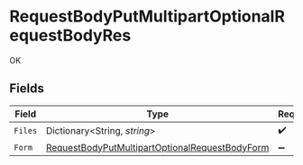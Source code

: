 # RequestBodyPutMultipartOptionalRequestBodyRes

OK


## Fields

| Field                                                                                                                       | Type                                                                                                                        | Required                                                                                                                    | Description                                                                                                                 |
| --------------------------------------------------------------------------------------------------------------------------- | --------------------------------------------------------------------------------------------------------------------------- | --------------------------------------------------------------------------------------------------------------------------- | --------------------------------------------------------------------------------------------------------------------------- |
| `Files`                                                                                                                     | Dictionary<String, *string*>                                                                                                | :heavy_check_mark:                                                                                                          | N/A                                                                                                                         |
| `Form`                                                                                                                      | [RequestBodyPutMultipartOptionalRequestBodyForm](../../Models/Operations/RequestBodyPutMultipartOptionalRequestBodyForm.md) | :heavy_minus_sign:                                                                                                          | N/A                                                                                                                         |